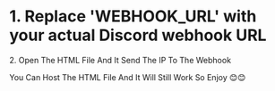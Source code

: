 <h1> 1. Replace 'WEBHOOK_URL' with your actual Discord webhook URL </h1>
2. Open The HTML File And It Send The IP To The Webhook



You Can Host The HTML File And It Will Still Work So Enjoy 😊😊
